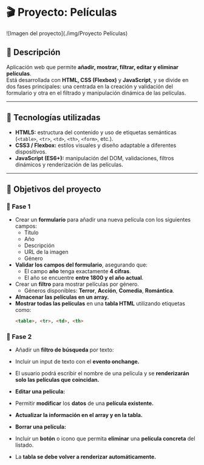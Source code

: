 # 🎬 Proyecto: Películas
![Imagen del proyecto](./img/Proyecto Películas)

## 📖 Descripción
Aplicación web que permite **añadir, mostrar, filtrar, editar y eliminar películas**.  
Está desarrollada con **HTML, CSS (Flexbox)** y **JavaScript**, y se divide en dos fases principales: una centrada en la creación y validación del formulario y otra en el filtrado y manipulación dinámica de las películas.

---

## 🧠 Tecnologías utilizadas
- **HTML5:** estructura del contenido y uso de etiquetas semánticas (`<table>`, `<tr>`, `<td>`, `<th>`, `<form>`, etc.).
- **CSS3 / Flexbox:** estilos visuales y diseño adaptable a diferentes dispositivos.
- **JavaScript (ES6+):** manipulación del DOM, validaciones, filtros dinámicos y renderización de las películas.

---

## 🎯 Objetivos del proyecto

### 🧩 Fase 1
- Crear un **formulario** para añadir una nueva película con los siguientes campos:
  - Título
  - Año
  - Descripción
  - URL de la imagen
  - Género  
- **Validar los campos del formulario**, asegurando que:
  - El campo **año** tenga exactamente **4 cifras**.
  - El año se encuentre **entre 1800 y el año actual**.
- Crear un **filtro** para mostrar películas por género.
  - Géneros disponibles: **Terror**, **Acción**, **Comedia**, **Romántica**.
- **Almacenar las películas en un array.**
- **Mostrar todas las películas** en una **tabla HTML** utilizando etiquetas como:
  ```html
  <table>, <tr>, <td>, <th>

### 🧠 Fase 2

- Añadir un **filtro de búsqueda** por texto:
- Incluir un input de texto con el **evento onchange.**
- El usuario podrá escribir el nombre de una película y se **renderizarán solo las películas que coincidan.**

- **Editar una película:**
- Permitir **modificar** los **datos** de una **película existente.**
- **Actualizar la información en el array y en la tabla.**

- **Borrar una película:**
- Incluir un **botón** o icono que permita **eliminar** una **película concreta** del listado.
- La **tabla se debe volver a renderizar automáticamente.**